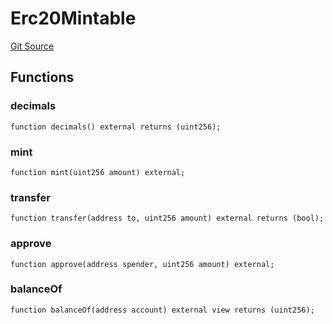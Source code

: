 # Erc20Mintable
[Git Source](https://github.com/bob-collective/bob/blob/98d6776243fd4555508637d4cff8243488a356a2/src/faucet/Erc20Minter.sol)


## Functions
### decimals


```solidity
function decimals() external returns (uint256);
```

### mint


```solidity
function mint(uint256 amount) external;
```

### transfer


```solidity
function transfer(address to, uint256 amount) external returns (bool);
```

### approve


```solidity
function approve(address spender, uint256 amount) external;
```

### balanceOf


```solidity
function balanceOf(address account) external view returns (uint256);
```

